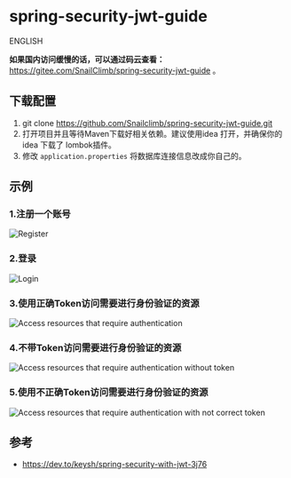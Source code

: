 # spring-security-jwt-guide

ENGLISH

**如果国内访问缓慢的话，可以通过码云查看：** https://gitee.com/SnailClimb/spring-security-jwt-guide 。

## 下载配置

1. git clone https://github.com/Snailclimb/spring-security-jwt-guide.git
2. 打开项目并且等待Maven下载好相关依赖。建议使用idea 打开，并确保你的idea 下载了 lombok插件。
3. 修改 `application.properties` 将数据库连接信息改成你自己的。
## 示例

### 1.注册一个账号

![Register](https://my-blog-to-use.oss-cn-beijing.aliyuncs.com/2019-7/1-register.png)

### 2.登录

![Login](https://my-blog-to-use.oss-cn-beijing.aliyuncs.com/2019-7/2-login.png)

### 3.使用正确Token访问需要进行身份验证的资源

![Access resources that require authentication](https://my-blog-to-use.oss-cn-beijing.aliyuncs.com/2019-7/3-visit-authenticated-resourse-have-token.png)

### 4.不带Token访问需要进行身份验证的资源

![Access resources that require authentication  without token](https://my-blog-to-use.oss-cn-beijing.aliyuncs.com/2019-7/4-visit-authenticated-resourse-not-have-token.png)

### 5.使用不正确Token访问需要进行身份验证的资源

![Access resources that require authentication  with not correct token](https://my-blog-to-use.oss-cn-beijing.aliyuncs.com/2019-7/5-visit-authenticated-resourse-not-have-valid-token.png)

## 参考

- https://dev.to/keysh/spring-security-with-jwt-3j76
